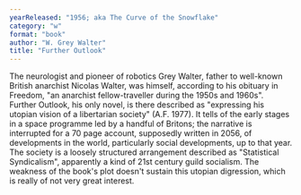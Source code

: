 ```yaml
---
yearReleased: "1956; aka The Curve of the Snowflake"
category: "w"
format: "book"
author: "W. Grey Walter"
title: "Further Outlook"
---
```

The neurologist and pioneer of robotics Grey Walter, father to well-known British anarchist Nicolas Walter, was himself, according to his obituary in Freedom, "an anarchist fellow-traveller during the 1950s and 1960s". Further Outlook, his only novel, is there described as "expressing his utopian vision of a libertarian society" (A.F. 1977). It tells of the early stages in a space programme led by a handful of Britons; the narrative is interrupted for a 70 page account, supposedly written in 2056, of developments in the world, particularly social developments, up to that year. The society is a loosely structured arrangement described as "Statistical Syndicalism", apparently a kind of 21st century guild socialism. The weakness of the book's plot doesn't sustain this utopian digression, which is really of not very great interest.
 